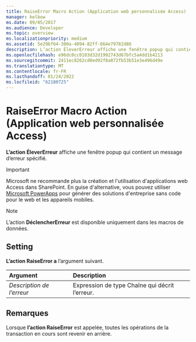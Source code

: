 ```yaml
---
title: RaiseError Macro Action (Application web personnalisée Access)
manager: kelbow
ms.date: 09/05/2017
ms.audience: Developer
ms.topic: overview
ms.localizationpriority: medium
ms.assetid: 5e29bf64-300a-4094-82ff-664e79782d86
description: L’action ÉleverErreur affiche une fenêtre popup qui contient un message d’erreur spécifié.
ms.openlocfilehash: e96dc0cc0103d32d1992743d67bfc5a4dd1b4213
ms.sourcegitcommit: 2411ec8262cd0ed92f8a072fb53b51e3e496d49e
ms.translationtype: MT
ms.contentlocale: fr-FR
ms.lasthandoff: 01/24/2022
ms.locfileid: "62180725"
---
```

# <a name="raiseerror-macro-action-access-custom-web-app"></a>RaiseError Macro Action (Application web personnalisée Access)

**L’action ÉleverErreur** affiche une fenêtre popup qui contient un message d’erreur spécifié. 
  
> [!IMPORTANT]
> Microsoft ne recommande plus la création et l'utilisation d'applications web Access dans SharePoint. En guise d'alternative, vous pouvez utiliser [Microsoft PowerApps](https://powerapps.microsoft.com/) pour générer des solutions d'entreprise sans code pour le web et les appareils mobiles. 
  
> [!NOTE]
> L’action **DéclencherErreur** est disponible uniquement dans les macros de données. 
  
## <a name="setting"></a>Setting

**L’action RaiseError a** l’argument suivant. 
  
|**Argument**|**Description**|
|:-----|:-----|
| _Description de l’erreur_ <br/> |Expression de type Chaîne qui décrit l’erreur.  <br/> |
   
## <a name="remarks"></a>Remarques

Lorsque **l’action RaiseError** est appelée, toutes les opérations de la transaction en cours sont revenir en arrière. 
  

